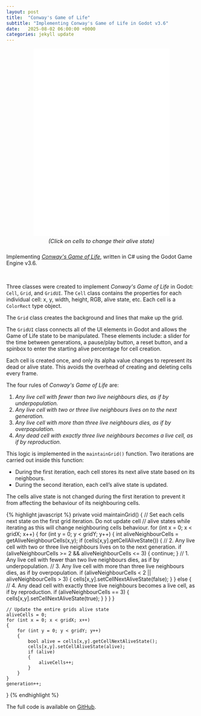 ```yaml
---
layout: post
title:  "Conway's Game of Life"
subtitle: "Implementing Conway's Game of Life in Godot v3.6"
date:   2025-08-02 06:00:00 +0000
categories: jekyll update
---
```


<style>
  .game-container {
    display: flex;
    justify-content: center;
    margin: 0; /*2rem 0;*/
  }

  .game-container iframe {
    border: none;
    border-radius: 0px;
    overflow: hidden;
  }
  
  .centered-note {
    text-align: center;
    margin-top: 0.3rem;
	margin-bottom: 1.5rem;
	font-size: 0.90rem;
  }
</style>

<div class="game-container">
  <iframe src="/assets/conways-game-of-life/index.html" width="360" height="495"></iframe>
</div>

<p class="centered-note"><em>(Click on cells to change their alive state)</em></p>


Implementing *[Conway's Game of Life][game-of-life-wkp]*, written in C# using the Godot Game Engine v3.6.

<br>

Three classes were created to implement *Conway's Game of Life* in Godot: `Cell`, `Grid`, and `GridUI`. The `Cell` class contains the properties for each individual cell: x, y, width, height, RGB, alive state, etc. Each cell is a `ColorRect` type object.

The `Grid` class creates the background and lines that make up the grid.


The `GridUI` class connects all of the UI elements in Godot and allows the Game of Life state to be manipulated. These elements include: a slider for the time between generations, a pause/play button, a reset button, and a spinbox to enter the starting alive percentage for cell creation.

Each cell is created once, and only its alpha value changes to represent its dead or alive state. This avoids the overhead of creating and deleting cells every frame. 

The four rules of *Conway's Game of Life* are:

1. *Any live cell with fewer than two live neighbours dies, as if by underpopulation.*
2. *Any live cell with two or three live neighbours lives on to the next generation.*
3. *Any live cell with more than three live neighbours dies, as if by overpopulation.*
4. *Any dead cell with exactly three live neighbours becomes a live cell, as if by reproduction.*

This logic is implemented in the `maintainGrid()` function. Two iterations are carried out inside this function:

- During the first iteration, each cell stores its next alive state based on its neighbours.  
- During the second iteration, each cell’s alive state is updated.  

The cells alive state is not changed during the first iteration to prevent it from affecting the behaviour of its neighbouring cells.

<div class="wide-code">
{% highlight javascript %}
private void maintainGrid()
{
	// Set each cells next state on the first grid iteration. Do not update cell
	// alive states while iterating as this will change neighbouring cells behaviour.
	for (int x = 0; x < gridX; x++)
	{
		for (int y = 0; y < gridY; y++)
		{
			int aliveNeighbourCells = getAliveNeighbourCells(x,y);
			if (cells[x,y].getCellAliveState())
			{
				// 2. Any live cell with two or three live neighbours lives on to the next generation.
				if (aliveNeighbourCells >= 2 && aliveNeighbourCells <= 3)
				{
					continue;
				}
				// 1. Any live cell with fewer than two live neighbours dies, as if by underpopulation.
				// 3. Any live cell with more than three live neighbours dies, as if by overpopulation.
				if (aliveNeighbourCells < 2 || aliveNeighbourCells > 3)
				{
					cells[x,y].setCellNextAliveState(false);
				}
			}
			else
			{
				// 4. Any dead cell with exactly three live neighbours becomes a live cell, as if by reproduction.
				if (aliveNeighbourCells == 3)
				{
					cells[x,y].setCellNextAliveState(true);
				}
			}
		}
	}
	
	// Update the entire grids alive state
	aliveCells = 0;
	for (int x = 0; x < gridX; x++)
	{
		for (int y = 0; y < gridY; y++)
		{
			bool alive = cells[x,y].getCellNextAliveState();
			cells[x,y].setCellAliveState(alive);
			if (alive)
			{
				aliveCells++;
			}
		}
	}
	generation++;
}
{% endhighlight %}
</div>

The full code is available on [GitHub][game-of-life-gh].

[game-of-life-gh]: https://github.com/scottranken/conways-game-of-life
[game-of-life-wkp]: https://en.wikipedia.org/wiki/Conway%27s_Game_of_Life
